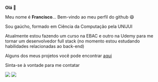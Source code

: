 **Olá 👋**

Meu nome é **Francisco**... Bem-vindo ao meu perfil do github 😄 

Sou gaúcho, formado em Ciência da Computação pela UNIJUI 

Atualmente estou fazendo um curso na EBAC e outro na Udemy para me tornar um desenvolvedor full stack (no momento estou estudando habilidades relacionadas ao back-end)

Alguns dos meus projetos você pode encontrar [aqui](https://fbc-personalportfolio.netlify.app/)

Sinta-se à vontade para me contatar

<a href="https://www.linkedin.com/in/franciscofbc/" target="_blank"><img src="https://img.shields.io/badge/-LinkedIn-%230077B5?style=for-the-badge&logo=linkedin&logoColor=white" target="_blank"></a> 
<a href = "mailto:fbc9911@gmail.com"><img src="https://img.shields.io/badge/Gmail-D14836?style=for-the-badge&logo=gmail&logoColor=white" target="_blank"></a>

<!--**Hi there 👋**

<!--My name is **Francisco**... Welcome to my github profile 😄 --!>

<!--I'm from and living in Rio Grande do Sul <!--and I'm searching for my first job as a dev--!>

<!--I'm graduated in Computer Science at Unijui and at the moment I'm taking a course on EBAC and Udemy to become a full stack dev (currently I'm learning skills related to back-end)--!>

<!--Some of my projects you can find [here](https://fbc-personalportfolio.netlify.app/)--!>

<!--Fell free to contact me--!>
